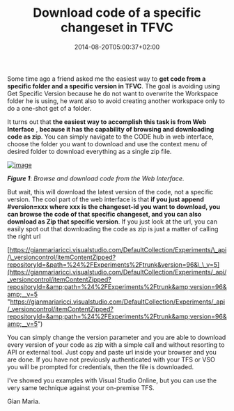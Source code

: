 ﻿---
title: "Download code of a specific changeset in TFVC"
description: ""
date: 2014-08-20T05:00:37+02:00
draft: false
tags: [Tfs]
categories: [Tfs]
---
Some time ago a friend asked me the easiest way to  **get code from a specific folder and a specific version in TFVC**. The goal is avoiding using Get Specific Version because he do not want to overwrite the Workspace folder he is using, he want also to avoid creating another workspace only to do a one-shot get of a folder.

It turns out that  **the easiest way to accomplish this task is from Web Interface** ,  **because it has the capability of browsing and downloading code as zip**. You can simply navigate to the CODE hub in web interface, choose the folder you want to download and use the context menu of desired folder to download everything as a single zip file.

[![image](https://www.codewrecks.com/blog/wp-content/uploads/2014/08/image_thumb10.png "image")](https://www.codewrecks.com/blog/wp-content/uploads/2014/08/image9.png)

 ***Figure 1***: *Browse and download code from the Web Interface.*

But wait, this will download the latest version of the code, not a specific version. The cool part of the web interface is that  **if you just append #version=xxx where xxx is the changeset-id you want to download, you can browse the code of that specific changeset, and you can also download as Zip that specific version**. If you just look at the url, you can easily spot out that downloading the code as zip is just a matter of calling the right url

[https://gianmariaricci.visualstudio.com/DefaultCollection/Experiments/\_api/\_versioncontrol/itemContentZipped?repositoryId=&path=%24%2FExperiments%2Ftrunk&version=96&\_\_v=5](https://gianmariaricci.visualstudio.com/DefaultCollection/Experiments/_api/_versioncontrol/itemContentZipped?repositoryId=&amp;path=%24%2FExperiments%2Ftrunk&amp;version=96&amp;__v=5 "https://gianmariaricci.visualstudio.com/DefaultCollection/Experiments/_api/_versioncontrol/itemContentZipped?repositoryId=&amp;path=%24%2FExperiments%2Ftrunk&amp;version=96&amp;__v=5")

You can simply change the version parameter and you are able to download every version of your code as zip with a simple call and without resorting to API or external tool. Just copy and paste url inside your browser and you are done. If you have not previously authenticated with your TFS or VSO you will be prompted for credentials, then the file is downloaded.

I’ve showed you examples with Visual Studio Online, but you can use the very same technique against your on-premise TFS.

Gian Maria.

